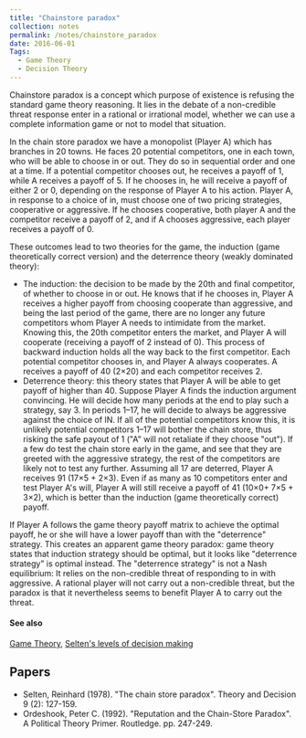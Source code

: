 ```yaml
---
title: "Chainstore paradox"
collection: notes
permalink: /notes/chainstore_paradox
date: 2016-06-01
Tags:
  - Game Theory
  - Decision Theory
---
```


Chainstore paradox is a concept which purpose of existence is refusing the standard game theory reasoning. It lies in the debate of a non-credible threat response enter in a rational or irrational model, whether we can use a complete information game or not to model that situation.

In the chain store paradox we have a monopolist (Player A) which has branches in 20 towns. He faces 20 potential competitors, one in each town, who will be able to choose in or out. They do so in sequential order and one at a time. If a potential competitor chooses out, he receives a payoff of 1, while A receives a payoff of 5. If he chooses in, he will receive a payoff of either 2 or 0, depending on the response of Player A to his action. Player A, in response to a choice of in, must choose one of two pricing strategies, cooperative or aggressive. If he chooses cooperative, both player A and the competitor receive a payoff of 2, and if A chooses aggressive, each player receives a payoff of 0.

These outcomes lead to two theories for the game, the induction (game theoretically correct version) and the deterrence theory (weakly dominated theory):
* The induction: the decision to be made by the 20th and final competitor, of whether to choose in or out. He knows that if he chooses in, Player A receives a higher payoff from choosing cooperate than aggressive, and being the last period of the game, there are no longer any future competitors whom Player A needs to intimidate from the market. Knowing this, the 20th competitor enters the market, and Player A will cooperate (receiving a payoff of 2 instead of 0). This process of backward induction holds all the way back to the first competitor. Each potential competitor chooses in, and Player A always cooperates. A receives a payoff of 40 (2×20) and each competitor receives 2.
* Deterrence theory: this theory states that Player A will be able to get payoff of higher than 40. Suppose Player A finds the induction argument convincing. He will decide how many periods at the end to play such a strategy, say 3. In periods 1–17, he will decide to always be aggressive against the choice of IN. If all of the potential competitors know this, it is unlikely potential competitors 1–17 will bother the chain store, thus risking the safe payout of 1 ("A" will not retaliate if they choose "out"). If a few do test the chain store early in the game, and see that they are greeted with the aggressive strategy, the rest of the competitors are likely not to test any further. Assuming all 17 are deterred, Player A receives 91 (17×5 + 2×3). Even if as many as 10 competitors enter and test Player A's will, Player A will still receive a payoff of 41 (10×0+ 7×5 + 3×2), which is better than the induction (game theoretically correct) payoff.


If Player A follows the game theory payoff matrix to achieve the optimal payoff, he or she will have a lower payoff than with the "deterrence" strategy. This creates an apparent game theory paradox: game theory states that induction strategy should be optimal, but it looks like "deterrence strategy" is optimal instead.
The "deterrence strategy" is not a Nash equilibrium: It relies on the non-credible threat of responding to in with aggressive. A rational player will not carry out a non-credible threat, but the paradox is that it nevertheless seems to benefit Player A to carry out the threat.


#### See also
[Game Theory](/notes/game_theory), [Selten's levels of decision making](/notes/selten's_levels_of_decision_making)




## Papers
* Selten, Reinhard (1978). "The chain store paradox". Theory and Decision 9 (2): 127-159.
* Ordeshook, Peter C. (1992). "Reputation and the Chain-Store Paradox". A Political Theory Primer. Routledge. pp. 247-249.




